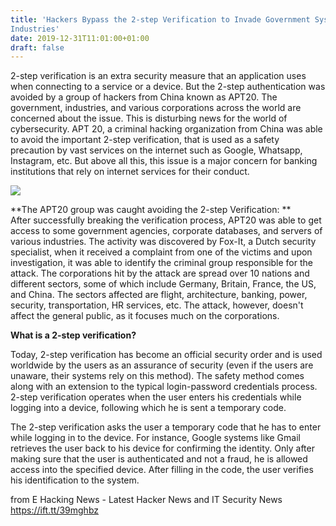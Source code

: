 ```yaml
---
title: 'Hackers Bypass the 2-step Verification to Invade Government Systems and
Industries'
date: 2019-12-31T11:01:00+01:00
draft: false
---
```


  
2-step verification is an extra security measure that an application uses when connecting to a service or a device. But the 2-step authentication was avoided by a group of hackers from China known as APT20. The government, industries, and various corporations across the world are concerned about the issue. This is disturbing news for the world of cybersecurity. APT 20, a criminal hacking organization from China was able to avoid the important 2-step verification, that is used as a safety precaution by vast services on the internet such as Google, Whatsapp, Instagram, etc. But above all this, this issue is a major concern for banking institutions that rely on internet services for their conduct.  
  

[![](https://1.bp.blogspot.com/-7S2PjgN8ZA0/XgouAvd1lAI/AAAAAAAAM3U/1vjxbD1_t-4IhEPFQ461asSP68huF4viACLcBGAsYHQ/s640/ransomware-2318381_960_720%2B%25281%2529.webp)](https://1.bp.blogspot.com/-7S2PjgN8ZA0/XgouAvd1lAI/AAAAAAAAM3U/1vjxbD1_t-4IhEPFQ461asSP68huF4viACLcBGAsYHQ/s1600/ransomware-2318381_960_720%2B%25281%2529.webp)

  
  
**The APT20 group was caught avoiding the 2-step Verification: **  
After successfully breaking the verification process, APT20 was able to get access to some government agencies, corporate databases, and servers of various industries. The activity was discovered by Fox-It, a Dutch security specialist, when it received a complaint from one of the victims and upon investigation, it was able to identify the criminal group responsible for the attack. The corporations hit by the attack are spread over 10 nations and different sectors, some of which include Germany, Britain, France, the US, and China. The sectors affected are flight, architecture, banking, power, security, transportation, HR services, etc. The attack, however, doesn't affect the general public, as it focuses much on the corporations.  
  
**What is a 2-step verification?**  
  
Today, 2-step verification has become an official security order and is used worldwide by the users as an assurance of security (even if the users are unaware, their systems rely on this method). The safety method comes along with an extension to the typical login-password credentials process. 2-step verification operates when the user enters his credentials while logging into a device, following which he is sent a temporary code.  
  
The 2-step verification asks the user a temporary code that he has to enter while logging in to the device. For instance, Google systems like Gmail retrieves the user back to his device for confirming the identity. Only after making sure that the user is authenticated and not a fraud, he is allowed access into the specified device. After filling in the code, the user verifies his identification to the system.   

  
  
from E Hacking News - Latest Hacker News and IT Security News https://ift.tt/39mghbz
